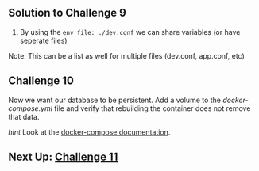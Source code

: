 ## Solution to Challenge 9

1. By using the `env_file: ./dev.conf` we can share variables (or have seperate files)

Note: This can be a list as well for multiple files (dev.conf, app.conf, etc)

## Challenge 10

Now we want our database to be persistent. Add a volume to the
_docker-compose.yml_ file and verify that rebuilding the container does not
remove that data.

_hint_ Look at the [docker-compose documentation](https://docs.docker.com/compose/compose-file/).

## Next Up: [Challenge 11](../challenge11/README.md)

